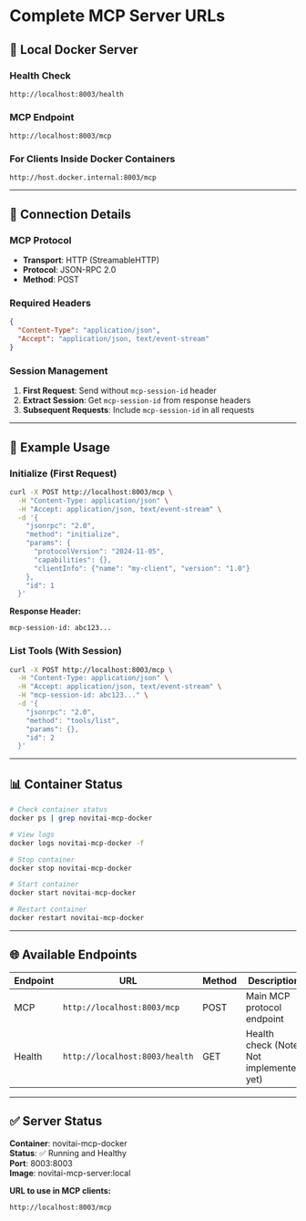 # Complete MCP Server URLs

## 🐳 Local Docker Server

### Health Check
```
http://localhost:8003/health
```

### MCP Endpoint
```
http://localhost:8003/mcp
```

### For Clients Inside Docker Containers
```
http://host.docker.internal:8003/mcp
```

---

## 📡 Connection Details

### MCP Protocol
- **Transport**: HTTP (StreamableHTTP)
- **Protocol**: JSON-RPC 2.0
- **Method**: POST

### Required Headers
```json
{
  "Content-Type": "application/json",
  "Accept": "application/json, text/event-stream"
}
```

### Session Management
1. **First Request**: Send without `mcp-session-id` header
2. **Extract Session**: Get `mcp-session-id` from response headers
3. **Subsequent Requests**: Include `mcp-session-id` in all requests

---

## 🔧 Example Usage

### Initialize (First Request)
```bash
curl -X POST http://localhost:8003/mcp \
  -H "Content-Type: application/json" \
  -H "Accept: application/json, text/event-stream" \
  -d '{
    "jsonrpc": "2.0",
    "method": "initialize",
    "params": {
      "protocolVersion": "2024-11-05",
      "capabilities": {},
      "clientInfo": {"name": "my-client", "version": "1.0"}
    },
    "id": 1
  }'
```

**Response Header:**
```
mcp-session-id: abc123...
```

### List Tools (With Session)
```bash
curl -X POST http://localhost:8003/mcp \
  -H "Content-Type: application/json" \
  -H "Accept: application/json, text/event-stream" \
  -H "mcp-session-id: abc123..." \
  -d '{
    "jsonrpc": "2.0",
    "method": "tools/list",
    "params": {},
    "id": 2
  }'
```

---

## 📊 Container Status

```bash
# Check container status
docker ps | grep novitai-mcp-docker

# View logs
docker logs novitai-mcp-docker -f

# Stop container
docker stop novitai-mcp-docker

# Start container
docker start novitai-mcp-docker

# Restart container
docker restart novitai-mcp-docker
```

---

## 🌐 Available Endpoints

| Endpoint | URL | Method | Description |
|----------|-----|--------|-------------|
| MCP | `http://localhost:8003/mcp` | POST | Main MCP protocol endpoint |
| Health | `http://localhost:8003/health` | GET | Health check (Note: Not implemented yet) |

---

## ✅ Server Status

**Container**: novitai-mcp-docker  
**Status**: ✅ Running and Healthy  
**Port**: 8003:8003  
**Image**: novitai-mcp-server:local

**URL to use in MCP clients:**
```
http://localhost:8003/mcp
```

